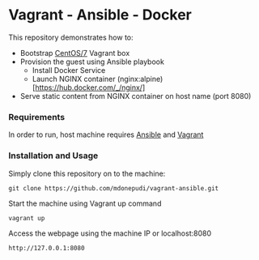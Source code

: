 # Vagrant - Ansible - Docker
This repository demonstrates how to:
 - Bootstrap [CentOS/7](https://app.vagrantup.com/centos/boxes/7) Vagrant box
 - Provision the guest using Ansible playbook
    - Install Docker Service
    - Launch NGINX container (nginx:alpine)[https://hub.docker.com/_/nginx/]
 - Serve static content from NGINX container on host name (port 8080) 


### Requirements
In order to run, host machine requires [Ansible](http://docs.ansible.com/ansible/latest/intro_installation.html) and [Vagrant](https://www.vagrantup.com/docs/installation/)

### Installation and Usage
Simply clone this repository on to the machine:

```
git clone https://github.com/mdonepudi/vagrant-ansible.git
```

Start the machine using Vagrant up command

```
vagrant up
```

Access the webpage using the machine IP or localhost:8080

```
http://127.0.0.1:8080
```


